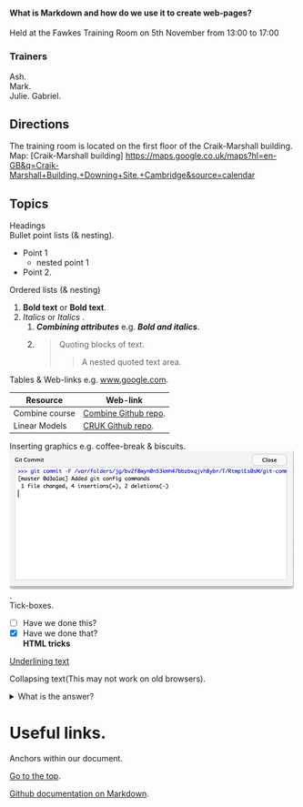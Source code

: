 #### What is Markdown and how do we use it to create web-pages?
Held at the Fawkes Training Room on 5th November from 13:00 to 17:00  
<a name="TheTop"></a>
### Trainers
Ash.    
Mark.   
Julie.
Gabriel.

## Directions 
The training room is located on the first floor of the Craik-Marshall building. 
 Map: [Craik-Marshall building] https://maps.google.co.uk/maps?hl=en-GB&q=Craik-Marshall+Building,+Downing+Site,+Cambridge&source=calendar


## Topics
Headings   
Bullet point lists (& nesting). 
* Point 1
   * nested point 1
* Point 2.  

Ordered lists (& nesting)   
1. __Bold text__ or **Bold text**.   
2. _Italics_ or *Italics* .   
   1. ___Combining attributes___  e.g. ***Bold and italics***.   
   2. >Quoting blocks of text.  
      >>A nested quoted text area.   
      
Tables & Web-links             e.g. www.google.com.      

Resource        | Web-link   
--------------- | -------------------------------------------------------------------------------------------      
Combine course  | [Combine Github repo](http://combine-australia.github.io/2016-05-11-RNAseq/).  
Linear Models   | [CRUK Github repo](https://bioinformatics-core-shared-training.github.io/linear-models-r/).  

Inserting graphics    e.g. coffee-break & biscuits.   
![picture alt](SS1_small.png "Example image").  
Tick-boxes.  
- [ ] Have we done this?
- [x] Have we done that?   
<b>HTML tricks</b>    

<ins> Underlining text </ins>     

Collapsing text(This may not work on old browsers).    
<details>
    <summary>What is the answer?</summary>
    <p>Obviously it is 42</p>
</details>

# Useful links.  
Anchors within our document. 

[Go to the top](#TheTop).  

[Github documentation on Markdown](https://guides.github.com/features/mastering-markdown/).  
